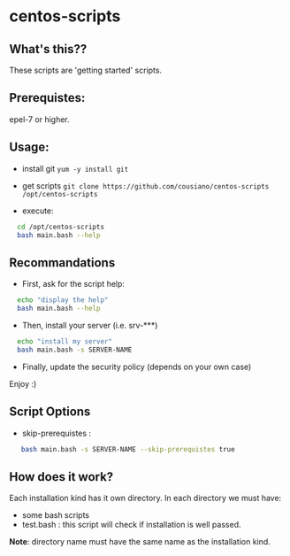 centos-scripts
==============

What's this??
-------------
These scripts are 'getting started' scripts.


Prerequistes:
-------------

epel-7 or higher.

Usage:
------

- install git
`yum -y install git`

- get scripts
`git clone https://github.com/cousiano/centos-scripts /opt/centos-scripts`

- execute:
```bash
  cd /opt/centos-scripts
  bash main.bash --help
```

Recommandations
----------------

- First, ask for the script help:
```bash
  echo "display the help"
  bash main.bash --help
```

- Then, install your server (i.e. srv-***)
```bash  
  echo "install my server"
  bash main.bash -s SERVER-NAME
```

- Finally, update the security policy (depends on your own case)

Enjoy :)

Script Options
----------------
 * skip-prerequistes : 
```bash
   bash main.bash -s SERVER-NAME --skip-prerequistes true
```

How does it work?
----------------

Each installation kind has it own directory.
In each directory we must have:
- some bash scripts
- test.bash : this script will check if installation is well passed.

**Note**: directory name must have the same name as the installation kind. 
